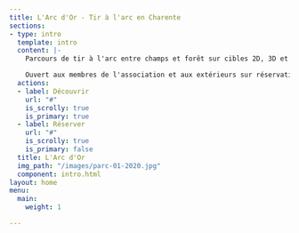 ```yaml
---
title: L'Arc d'Or - Tir à l'arc en Charente
sections:
- type: intro
  template: intro
  content: |-
    Parcours de tir à l'arc entre champs et forêt sur cibles 2D, 3D et Nature.

    Ouvert aux membres de l'association et aux extérieurs sur réservation.
  actions:
  - label: Découvrir
    url: "#"
    is_scrolly: true
    is_primary: true
  - label: Réserver
    url: "#"
    is_scrolly: true
    is_primary: false
  title: L'Arc d'Or
  img_path: "/images/parc-01-2020.jpg"
  component: intro.html
layout: home
menu:
  main:
    weight: 1

---
```

